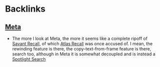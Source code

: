 
# Backlinks
## [Meta](<Meta.md>)
- The more I look at Meta, the more it seems like a complete ripoff of [Savant Recall](<Savant Recall.md>), of which [Atlas Recall](<Atlas Recall.md>) was once accused of. I mean, the rewinding feature is there, the copy-text-from-frame feature is there, search too, although in Meta it is somewhat decoupled and is instead a [Spotlight Search](<Spotlight Search.md>)

